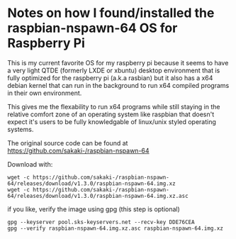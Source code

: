 # Notes on how I found/installed the raspbian-nspawn-64 OS for Raspberry Pi

This is my current favorite OS for my raspberry pi because it seems to have a very light QTDE (formerly LXDE or xbuntu) desktop environment that is fully optimized for the raspberry pi (a.k.a rasbian) but it also has a x64 debian kernel that can run in the background to run x64 compiled programs in their own environment.

This gives me the flexability to run x64 programs while still staying in the relative comfort zone of an operating system like raspbian that doesn't expect it's users to be fully knowledgable of linux/unix styled operating systems.

The original source code can be found at https://github.com/sakaki-/raspbian-nspawn-64

Download with:
```
wget -c https://github.com/sakaki-/raspbian-nspawn-64/releases/download/v1.3.0/raspbian-nspawn-64.img.xz
wget -c https://github.com/sakaki-/raspbian-nspawn-64/releases/download/v1.3.0/raspbian-nspawn-64.img.xz.asc
```

if you like, verify the image using gpg (this step is optional)
```
gpg --keyserver pool.sks-keyservers.net --recv-key DDE76CEA
gpg --verify raspbian-nspawn-64.img.xz.asc raspbian-nspawn-64.img.xz
```
